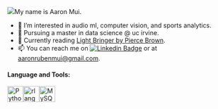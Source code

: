 ![](https://user-images.githubusercontent.com/18350557/176309783-0785949b-9127-417c-8b55-ab5a4333674e.gif)My name is Aaron Mui.


- 👀 I’m interested in audio ml, computer vision, and sports analytics.
- 🌱 Pursuing a master in data science @ uc irvine.
- :book: Currently reading <a href="https://www.goodreads.com/en/book/show/29227774">Light Bringer by Pierce Brown</a>.
- 📫 You can reach me on [![Linkedin Badge](https://img.shields.io/badge/-aaronmui-blue?style=flat&logo=Linkedin&logoColor=white)](https://www.linkedin.com/in/aaron-mui/) or at [aaronrubenmui@gmail.com](mailto:aaronrubenmui@gmail.com).


#### Language and Tools:

<p align="left">
<a href="https://www.python.org/" target="_blank" rel="noreferrer"><img src="https://raw.githubusercontent.com/danielcranney/readme-generator/main/public/icons/skills/python-colored.svg" width="36" height="36" alt="Python" /></a><a href="https://www.r-project.org/" target="_blank" rel="noreferrer"><img src="https://raw.githubusercontent.com/danielcranney/readme-generator/main/public/icons/skills/rlang-colored.svg" width="36" height="36" alt="rlang" /></a><a href="https://www.mysql.com/" target="_blank" rel="noreferrer"><img src="https://raw.githubusercontent.com/danielcranney/readme-generator/main/public/icons/skills/mysql-colored.svg" width="36" height="36" alt="MySQL" /></a>
</p>

<!---
aamui/aamui is a ✨ special ✨ repository because its `README.md` (this file) appears on your GitHub profile.
You can click the Preview link to take a look at your changes.
--->
